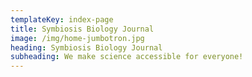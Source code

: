 ```yaml
---
templateKey: index-page
title: Symbiosis Biology Journal
image: /img/home-jumbotron.jpg
heading: Symbiosis Biology Journal
subheading: We make science accessible for everyone!
---
```

